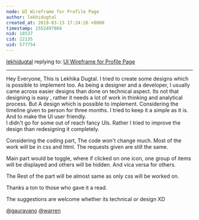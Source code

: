 ```yaml
---
node: UI Wireframe for Profile Page
author: lekhidugtal
created_at: 2019-03-13 17:24:26 +0000
timestamp: 1552497866
nid: 18537
cid: 22135
uid: 577754
---
```




[lekhidugtal](../profile/lekhidugtal) replying to: [UI Wireframe for Profile Page](../notes/lekhidugtal/03-13-2019/ui-wireframe-for-profile-page)

----
 Hey Everyone,
This is Lekhika Dugtal.
I tried to create some designs which is possible to implement too. 
As being a designer and a developer, I usually came across easier designs than done on technical aspect. Its not that designing is easy , rather it needs a lot of work in thinking and analytical process. But A design which is possible to implement. Considering the timeline given to person for three months. 
I tried to keep it a simple as it is. And to make the UI user friendly.  
I didn't go for some out of reach fancy UIs.
Rather I tried to improve the design than redesigning it completely.

Considering the coding part, The code won't change much. Most of the work will be in css and html. The requests given are still the same. 

Main part would be toggle, where if clicked on one icon, one group of items will be displayed and others will be hidden. And vica versa for others.

The Rest of the part will be almost same as only css will be worked on.

Thanks a ton to those who gave it a read.

The suggestions are welcome whether its technical or design XD

[@gauravano](/profile/gauravano) [@warren](/profile/warren)